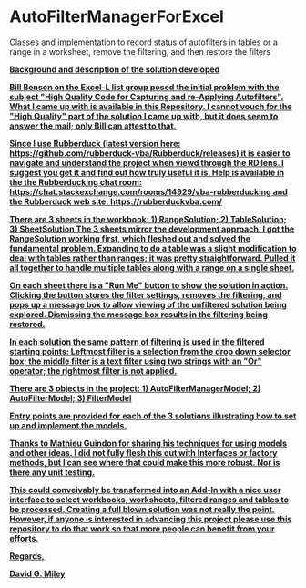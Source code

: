 # AutoFilterManagerForExcel
Classes and implementation to record status of autofilters in tables or a range in a worksheet, remove the filtering, and then restore the filters

<b><u>Background and description of the solution developed

Bill Benson on the Excel-L list group posed the initial problem with the subject "High Quality Code for Capturing and re-Applying Autofilters". What I came up with is available in this Repository. I cannot vouch for the "High Quality" part of the solution I came up with, but it does seem to answer the mail; only Bill can attest to that.

Since I use Rubberduck (latest version here: https://github.com/rubberduck-vba/Rubberduck/releases) it is easier to navigate and understand the project when viewd through the RD lens. I suggest you get it and find out how truly useful it is. Help is available in the the Rubberducking chat room: https://chat.stackexchange.com/rooms/14929/vba-rubberducking and the Rubberduck web site: https://rubberduckvba.com/

There are 3 sheets in the workbook: 1) RangeSolution; 2) TableSolution; 3) SheetSolution
The 3 sheets mirror the development approach. I got the RangeSolution working first, which fleshed out and solved the fundamental problem. Expanding to do a table was a slight modification to deal with tables rather than ranges; it was pretty straightforward. Pulled it all together to handle multiple tables along with a range on a single sheet.

On each sheet there is a "Run Me" button to show the solution in action. Clicking the button stores the filter settings, removes the filtering, and pops up a message box to allow viewing of the unfiltered solution being explored. Dismissing the message box results in the filtering being restored.

In each solution the same pattern of filtering is used in the filtered starting points: Leftmost filter is a selection from the drop down selector box; the middle filter is a text filter using two strings with an "Or" operator; the rightmost filter is not applied.

There are 3 objects in the project: 1) AutoFilterManagerModel; 2) AutoFilterModel; 3) FilterModel

Entry points are provided for each of the 3 solutions illustrating how to set up and implement the models.

Thanks to Mathieu Guindon for sharing his techniques for using models and other ideas. I did not fully flesh this out with Interfaces or factory methods, but I can see where that could make this more robust. Nor is there any unit testing.

This could conveivably be transformed into an Add-In with a nice user interface to select workbooks, worksheets, filtered ranges and tables to be processed. Creating a full blown solution was not really the point. However, if anyone is interested in advancing this project please use this repository to do that work so that more people can benefit from your efforts.

Regards,

David G. Miley
